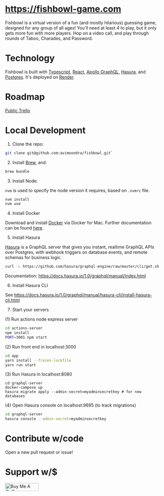 # https://fishbowl-game.com

Fishbowl is a virtual version of a fun (and mostly hilarious) guessing game, designed for any group of all ages! You'll need at least 4 to play, but it only gets more fun with more players. Hop on a video call, and play through rounds of Taboo, Charades, and Password.

# Technology

Fishbowl is built with [Typescript](https://www.typescriptlang.org/), [React](), [Apollo GraphQL](https://www.apollographql.com/), [Hasura](https://hasura.io/), and [Postgres](https://www.postgresql.org/). It's deployed on [Render](https://render.com/).

# Roadmap

[Public Trello](https://trello.com/b/xxUmKj7q/fishbowl-game)

# Local Development

1. Clone the repo:

```bash
git clone git@github.com:avimoondra/fishbowl.git`
```

2. Install [Brew](https://brew.sh/), and:

```bash
brew bundle
```

3. Install Node:

`nvm` is used to specify the node version it requires, based on `.nvmrc` file.

```bash
nvm install
nvm use
```

4. Install Docker

Download and install [Docker](https://docs.docker.com/docker-for-mac/install/) via Docker for Mac. Further documentation can be found [here](https://docs.docker.com/engine/docker-overview/).

5. Install Hasura

[Hasura](https://hasura.io/) is a GraphQL server that gives you instant, realtime GraphQL APIs over Postgres, with webhook triggers on database events, and remote schemas for business logic.

```bash
curl -L https://github.com/hasura/graphql-engine/raw/master/cli/get.sh | bash
```

Documentation: https://docs.hasura.io/1.0/graphql/manual/index.html

6. Install Hasura CLI

See https://docs.hasura.io/1.0/graphql/manual/hasura-cli/install-hasura-cli.html

7. Start your servers

(1) Run actions node express server

```bash
cd actions-server
npm install
PORT=3001 npm start
```

(2) Run front end in localhost:3000

```bash
cd app
yarn install --frozen-lockfile
yarn run start
```

(3) Run Hasura in localhost:8080

```
cd graphql-server
docker-compose up
hasura migrate apply --admin-secret=myadminsecretkey # for new databases
```

(4) Open Hasura console on localhost:9695 (to track migrations)

```bash
cd graphql-server
hasura console --admin-secret=myadminsecretkey
```

# Contribute w/code

Open a new pull request or issue!

# Support w/$

<a href="https://www.buymeacoffee.com/fishbowlgame" target="_blank"><img src="https://cdn.buymeacoffee.com/buttons/default-orange.png" alt="Buy Me A Coffee" style="height: 25.5px !important;width: 108.5px !important;" ></a>
